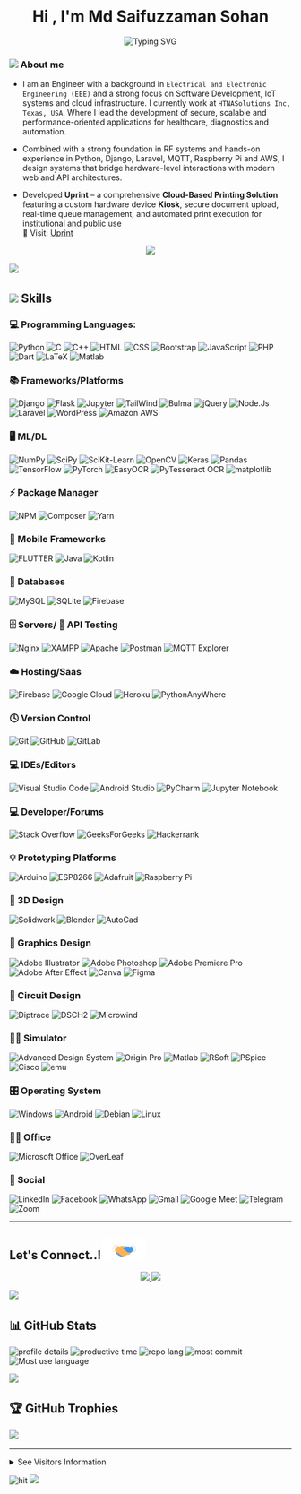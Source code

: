 <h1 align="center"><b>Hi , I'm Md Saifuzzaman Sohan </b> </h1> <!--<img src="https://media.giphy.com/media/hvRJCLFzcasrR4ia7z/giphy.gif" width="35"></h1> -->

<div align='center'>
<img src='https://readme-typing-svg.herokuapp.com/?font=Protest+Revolution&size=30&color=30F700&center=true&lines=Software+Engineer;RF+Engineer;Electrical+Engineer;Web+Developer;App+Developer;Product+Developer;Enthusiastic+Programmer;3D+Designer;Graphics+Designer'alt="Typing SVG" />
</div>

### <img src="https://media.giphy.com/media/iY8CRBdQXODJSCERIr/giphy.gif" width="35"><b> About me </b>
- I am an Engineer with a background in `Electrical and Electronic Engineering (EEE)` and a strong focus on Software Development, IoT systems and cloud infrastructure. I currently work at `HTNASolutions Inc, Texas, USA`. Where I lead the development of secure, scalable and performance-oriented applications for healthcare, diagnostics and automation.

- Combined with a strong foundation in RF systems and hands-on experience in Python, Django, Laravel, MQTT, Raspberry Pi and AWS, I design systems that bridge hardware-level interactions with modern web and API architectures.
- Developed **Uprint** – a comprehensive **Cloud-Based Printing Solution** featuring a custom hardware device **Kiosk**, secure document upload, real-time queue management, and automated print execution for institutional and public use  
  🔗 Visit: [Uprint](https://uprintbd.com)

<p align="center">
  <img src="https://github-readme-streak-stats.herokuapp.com/?user=MSSohan&theme=chartreuse_dark&hide_border=true&date_format=j%20M%5B%20Y%5D">
</p>

<img src="https://user-images.githubusercontent.com/73097560/115834477-dbab4500-a447-11eb-908a-139a6edaec5c.gif"><br>

## <img src="https://media2.giphy.com/media/QssGEmpkyEOhBCb7e1/giphy.gif?cid=ecf05e47a0n3gi1bfqntqmob8g9aid1oyj2wr3ds3mg700bl&rid=giphy.gif" width ="25"><b> Skills</b>
<!---
MSSohan/MSSohan is a ✨ special ✨ repository because its `README.md` (this file) appears on your GitHub profile.
You can click the Preview link to take a look at your changes.
--->

### 💻 Programming Languages:
![Python](https://img.shields.io/badge/python-3670A0?style=for-the-badge&logo=python&logoColor=ffdd54)
![C](https://img.shields.io/badge/c-%2300599C.svg?style=for-the-badge&logo=c&logoColor=white)
![C++](https://img.shields.io/badge/c++-%2300599C.svg?style=for-the-badge&logo=c%2B%2B&logoColor=white)
![HTML](https://img.shields.io/badge/html-%23E34F26.svg?style=for-the-badge&logo=html5&logoColor=white)
![CSS](https://img.shields.io/badge/css-%231572B6.svg?style=for-the-badge&logo=css3&logoColor=white)
![Bootstrap](https://img.shields.io/badge/bootstrap-%23563D7C.svg?style=for-the-badge&logo=bootstrap&logoColor=white)
![JavaScript](https://img.shields.io/badge/javascript-%23323330.svg?style=for-the-badge&logo=javascript&logoColor=%23F7DF1E)
![PHP](https://img.shields.io/badge/PHP-777BB4?style=for-the-badge&logo=php&logoColor=white)
![Dart](https://img.shields.io/badge/dart-%230175C2.svg?style=for-the-badge&logo=dart&logoColor=white)
![LaTeX](https://img.shields.io/badge/latex-%23008080.svg?style=for-the-badge&logo=latex&logoColor=white)
![Matlab](https://img.shields.io/badge/Matlab-000000?style=for-the-badge&logo&logoColor=white)

### 📚 Frameworks/Platforms
![Django](https://img.shields.io/badge/django-%23092E20.svg?style=for-the-badge&logo=django&logoColor=white)
![Flask](https://img.shields.io/badge/flask-%23000.svg?style=for-the-badge&logo=flask&logoColor=white)
![Jupyter](https://img.shields.io/badge/Jupyter-F37626.svg?&style=for-the-badge&logo=Jupyter&logoColor=white)
![TailWind](https://img.shields.io/badge/Tailwind_CSS-38B2AC?style=for-the-badge&logo=tailwind-css&logoColor=white)
![Bulma](https://img.shields.io/badge/bulma-00DBA1?style=for-the-badge&logo=bulma&logoColor=white)
![jQuery](https://img.shields.io/badge/jquery-%230769AD.svg?style=for-the-badge&logo=jquery&logoColor=white)
![Node.Js](https://img.shields.io/badge/Node.js-339933?style=for-the-badge&logo=nodedotjs&logoColor=white)
![Laravel](https://img.shields.io/badge/Laravel-FF2D20?style=for-the-badge&logo=laravel&logoColor=white)
![WordPress](https://img.shields.io/badge/WordPress-%23117AC9.svg?style=for-the-badge&logo=WordPress&logoColor=white)
![Amazon AWS](https://img.shields.io/badge/Amazon_AWS-FF9900?style=for-the-badge&logo=amazonaws&logoColor=white)

### 🖥️ ML/DL
![NumPy](https://img.shields.io/badge/numpy-%23013243.svg?style=for-the-badge&logo=numpy&logoColor=white)
![SciPy](https://img.shields.io/badge/SciPy-04509d?style=for-the-badge&logo=SciPy&logoColor=white)
![SciKit-Learn](https://img.shields.io/badge/scikit_learn-F7931E?style=for-the-badge&logo=scikit-learn&logoColor=white)
![OpenCV](https://img.shields.io/badge/OpenCV-27338e?style=for-the-badge&logo=OpenCV&logoColor=white)
![Keras](https://img.shields.io/badge/Keras-F37623?style=for-the-badge&logo=keras&logoColor=white)
![Pandas](https://img.shields.io/badge/Pandas-2C2D72?style=for-the-badge&logo=pandas&logoColor=white)
![TensorFlow](https://img.shields.io/badge/TensorFlow-FF6F00?style=for-the-badge&logo=tensorflow&logoColor=white)
![PyTorch](https://img.shields.io/badge/PyTorch-EE4C2C?style=for-the-badge&logo=pytorch&logoColor=white)
![EasyOCR](https://img.shields.io/badge/EasyOCR-04409d?style=for-the-badge&logo=easyocr&logoColor=white)
![PyTesseract OCR](https://img.shields.io/badge/PyTesseract%20OCR-5C2D91?style=for-the-badge&logo=easyocr&logoColor=white)
![matplotlib](https://img.shields.io/badge/matplolib-04709d?style=for-the-badge&logo=matplotlib&logoColor=white)

### ⚡ Package Manager
![NPM](https://img.shields.io/badge/npm-CB3837?style=for-the-badge&logo=npm&logoColor=white)
![Composer](https://img.shields.io/badge/Composer-885630?style=for-the-badge&logo=Composer&logoColor=white)
![Yarn](https://img.shields.io/badge/Yarn-2C8EBB?style=for-the-badge&logo=yarn&logoColor=white)

### 📱 Mobile Frameworks
![FLUTTER](https://img.shields.io/badge/Flutter-02569B?style=for-the-badge&logo=flutter&logoColor=white)
![Java](https://img.shields.io/badge/Java-000000?style=for-the-badge&logo=java&logoColor=white)
![Kotlin](https://img.shields.io/badge/Kotlin-025600?style=for-the-badge&logo=kotlin&logoColor=white)

### 💾 Databases
![MySQL](https://img.shields.io/badge/mysql-%2300f.svg?style=for-the-badge&logo=mysql&logoColor=white)
![SQLite](https://img.shields.io/badge/sqlite-%2307405e.svg?style=for-the-badge&logo=sqlite&logoColor=white)
![Firebase](https://img.shields.io/badge/Firebase-039BE5?style=for-the-badge&logo=Firebase&logoColor=white)

### 🗄️ Servers/ 🧪 API Testing
![Nginx](https://img.shields.io/badge/nginx-%23009639.svg?style=for-the-badge&logo=nginx&logoColor=white)
![XAMPP](https://img.shields.io/badge/Xampp-F37623?style=for-the-badge&logo=xampp&logoColor=white)
![Apache](https://img.shields.io/badge/apache-%23D42029.svg?style=for-the-badge&logo=apache&logoColor=white)
![Postman](https://img.shields.io/badge/Postman-FF6C37?style=for-the-badge&logo=Postman&logoColor=white)
![MQTT Explorer](https://img.shields.io/badge/MQTT%20Explorer-004466?style=for-the-badge&logo=Codeship&logoColor=white)

### ☁️ Hosting/Saas
![Firebase](https://img.shields.io/badge/firebase-%23039BE5.svg?style=for-the-badge&logo=firebase)
![Google Cloud](https://img.shields.io/badge/GoogleCloud-%234285F4.svg?style=for-the-badge&logo=google-cloud&logoColor=white)
![Heroku](https://img.shields.io/badge/heroku-%23430098.svg?style=for-the-badge&logo=heroku&logoColor=white)
![PythonAnyWhere](https://img.shields.io/badge/pythonanywhere-000000?style=for-the-badge&logo&logoColor=white)

### 🕓 Version Control
![Git](https://img.shields.io/badge/git-%23F05033.svg?style=for-the-badge&logo=git&logoColor=white)
![GitHub](https://img.shields.io/badge/github-%23121011.svg?style=for-the-badge&logo=github&logoColor=white)
![GitLab](https://img.shields.io/badge/gitlab-%23181717.svg?style=for-the-badge&logo=gitlab&logoColor=white)

### 💻 IDEs/Editors
![Visual Studio Code](https://img.shields.io/badge/Visual%20Studio%20Code-0078d7.svg?style=for-the-badge&logo=visual-studio-code&logoColor=white)
![Android Studio](https://img.shields.io/badge/Android%20Studio-3DDC84.svg?style=for-the-badge&logo=android-studio&logoColor=white)
![PyCharm](https://img.shields.io/badge/pycharm-143?style=for-the-badge&logo=pycharm&logoColor=black&color=black&labelColor=green)
![Jupyter Notebook](https://img.shields.io/badge/jupyter-%23FA0F00.svg?style=for-the-badge&logo=jupyter&logoColor=white)

### 💻 Developer/Forums
![Stack Overflow](https://img.shields.io/badge/-Stackoverflow-FE7A16?style=for-the-badge&logo=stack-overflow&logoColor=white)
![GeeksForGeeks](https://img.shields.io/badge/geeksforgeeks-2F8D46?style=for-the-badge&logo=geeksforgeeks&logoColor=white)
![Hackerrank](https://img.shields.io/badge/-Hackerrank-2EC866?style=for-the-badge&logo=HackerRank&logoColor=white)

### 💡 Prototyping Platforms
![Arduino](https://img.shields.io/badge/-Arduino-00979D?style=for-the-badge&logo=Arduino&logoColor=white)
![ESP8266](https://img.shields.io/badge/ESP8266-000000?style=for-the-badge&logo=esphome&logoColor=white)
![Adafruit](https://img.shields.io/badge/adafruit-000000?style=for-the-badge&logo=adafruit&logoColor=white)
![Raspberry Pi](https://img.shields.io/badge/-RaspberryPi-C51A4A?style=for-the-badge&logo=Raspberry-Pi)

### 🎨 3D Design
![Solidwork](https://img.shields.io/badge/SolidWork-000000?style=for-the-badge&logo&logoColor=white)
![Blender](https://img.shields.io/badge/blender-%23F5792A.svg?style=for-the-badge&logo=blender&logoColor=white)
![AutoCad](https://img.shields.io/badge/autocad-000000?style=for-the-badge&logo=autodesk&logoColor=white)

### 🎨 Graphics Design
![Adobe Illustrator](https://img.shields.io/badge/adobe%20illustrator-%23FF9A00.svg?style=for-the-badge&logo=adobe%20illustrator&logoColor=white)
![Adobe Photoshop](https://img.shields.io/badge/adobe%20photoshop-%2331A8FF.svg?style=for-the-badge&logo=adobe%20photoshop&logoColor=white)
![Adobe Premiere Pro](https://img.shields.io/badge/Adobe%20Premiere%20Pro-9999FF.svg?style=for-the-badge&logo=Adobe%20Premiere%20Pro&logoColor=white)
![Adobe After Effect](https://img.shields.io/badge/Adobe%20after%20affects-CF96FD?style=for-the-badge&logo=Adobe%20after%20effects&logoColor=393665)
![Canva](https://img.shields.io/badge/Canva-%2300C4CC.svg?style=for-the-badge&logo=Canva&logoColor=white)
![Figma](https://img.shields.io/badge/figma-%23F24E1E.svg?style=for-the-badge&logo=figma&logoColor=white)

### 🎨 Circuit Design
![Diptrace](https://img.shields.io/badge/Diptrace-2F8D46?style=for-the-badge&logo&logoColor=white)
![DSCH2](https://img.shields.io/badge/Dsch2-2F8FA6?style=for-the-badge&logo&logoColor=white)
![Microwind](https://img.shields.io/badge/microwind-2FBFA6?style=for-the-badge&logo&logoColor=white)

### 👩‍💻 Simulator
![Advanced Design System](https://img.shields.io/badge/advanced%20design%20system-DB4437?style=for-the-badge&logo&logoColor=white)
![Origin Pro](https://img.shields.io/badge/origin%20pro-F56C2D?style=for-the-badge&logo&logoColor=white)
![Matlab](https://img.shields.io/badge/Matlab-450B0E?style=for-the-badge&logo&logoColor=white)
![RSoft](https://img.shields.io/badge/RSoft-00FFFF?style=for-the-badge&logo&logoColor=white)
![PSpice](https://img.shields.io/badge/pspice-000000?style=for-the-badge&logo&logoColor=white)
![Cisco](https://img.shields.io/badge/cisco-1BA0D7?style=for-the-badge&logo=cisco&logoColor=white)
![emu](https://img.shields.io/badge/emu-fd6cff?style=for-the-badge&logo&logoColor=white)

### 🎛️ Operating System
![Windows](https://img.shields.io/badge/Windows-0078D6?style=for-the-badge&logo=windows&logoColor=white)
![Android](https://img.shields.io/badge/Android-3DDC84?style=for-the-badge&logo=android&logoColor=white)
![Debian](https://img.shields.io/badge/Debian-D70A53?style=for-the-badge&logo=debian&logoColor=white)
![Linux](https://img.shields.io/badge/Linux-FCC624?style=for-the-badge&logo=linux&logoColor=black)

### 👨‍💻 Office 
![Microsoft Office](https://img.shields.io/badge/Microsoft_Office-D83B01?style=for-the-badge&logo=microsoft-office&logoColor=white)
![OverLeaf](https://img.shields.io/badge/Overleaf-47A141?style=for-the-badge&logo=Overleaf&logoColor=white)

### 👨 Social
![LinkedIn](https://img.shields.io/badge/linkedin-%230077B5.svg?style=for-the-badge&logo=linkedin&logoColor=white)
![Facebook](https://img.shields.io/badge/Facebook-%231877F2.svg?style=for-the-badge&logo=Facebook&logoColor=white)
![WhatsApp](https://img.shields.io/badge/WhatsApp-25D366?style=for-the-badge&logo=whatsapp&logoColor=white)
![Gmail](https://img.shields.io/badge/Gmail-D14836?style=for-the-badge&logo=gmail&logoColor=white)
![Google Meet](https://img.shields.io/badge/Google%20Meet-00897B?style=for-the-badge&logo=google-meet&logoColor=white)
![Telegram](https://img.shields.io/badge/Telegram-2CA5E0?style=for-the-badge&logo=telegram&logoColor=white)
![Zoom](https://img.shields.io/badge/Zoom-2D8CFF?style=for-the-badge&logo=zoom&logoColor=white)

---

## <b> Let's Connect..!</b><img src="https://github.com/0xAbdulKhalid/0xAbdulKhalid/raw/main/assets/mdImages/handshake.gif" width ="80">
<p align='center'>
    <a href='https://www.linkedin.com/in/md-saifuzzaman-sohan-4a7302213/' target='_blank'>
        <img src='https://img.shields.io/badge/linkedin%20-%230077B5.svg?&style=for-the-badge&logo=linkedin&logoColor=white'/>
    </a>
    <a href='mailto:dev.sohan.eee@gmail.com' target='_blank'>
        <img src='https://img.shields.io/badge/Gmail-D14836?style=for-the-badge&logo=gmail&logoColor=white'/>
    </a>
</p>

<img src="https://user-images.githubusercontent.com/73097560/115834477-dbab4500-a447-11eb-908a-139a6edaec5c.gif"><br>

## 📊 GitHub Stats
![profile details](https://github-profile-summary-cards.vercel.app/api/cards/profile-details?username=MSSohan&theme=chartreuse_dark)
![productive time](https://github-profile-summary-cards.vercel.app/api/cards/productive-time?username=MSSohan&theme=chartreuse_dark&utcOffset=6)
![repo lang](https://github-profile-summary-cards.vercel.app/api/cards/repos-per-language?username=MSSohan&theme=chartreuse_dark)
![most commit](https://github-profile-summary-cards.vercel.app/api/cards/most-commit-language?username=MSSohan&theme=chartreuse_dark)
![Most use language](https://github-readme-stats.vercel.app/api/top-langs/?username=MSSohan&langs_count=5&layout=donut&theme=highcontrast&hide_border=true)

<img src="https://user-images.githubusercontent.com/73097560/115834477-dbab4500-a447-11eb-908a-139a6edaec5c.gif"><br>

## 🏆 GitHub Trophies
![](https://github-profile-trophy.vercel.app/?username=MSSohan&theme=radical&no-frame=false&no-bg=true&margin-w=0)

---

<details><summary>See Visitors Information</summary>
🎯 Counting of visitors to this page in this section started from June 06, 2023
<div><img src="https://profile-counter.glitch.me/MSSohan/count.svg" alt="Flag Counter" border="0"></div>
</details>

![hit](https://hitscounter.dev/api/hit?url=github.com%2FMSSohan&label=Visitors&icon=person-check-fill&color=%23e35d6a&message=&style=plastic&tz=Asia%2FDacca)
<img src="https://user-images.githubusercontent.com/73097560/115834477-dbab4500-a447-11eb-908a-139a6edaec5c.gif"><br>
